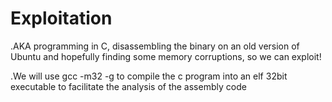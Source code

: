 # Exploitation

.AKA programming in C, disassembling the binary on an old version of Ubuntu and hopefully finding some memory corruptions, so we can exploit!

.We will use gcc -m32 -g to compile the c program into an elf 32bit executable to facilitate the analysis of the assembly code




